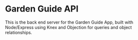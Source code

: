 # Garden Guide API

This is the back end server for the Garden Guide App, built with Node/Express using Knex and Objection for queries and object relationships.
